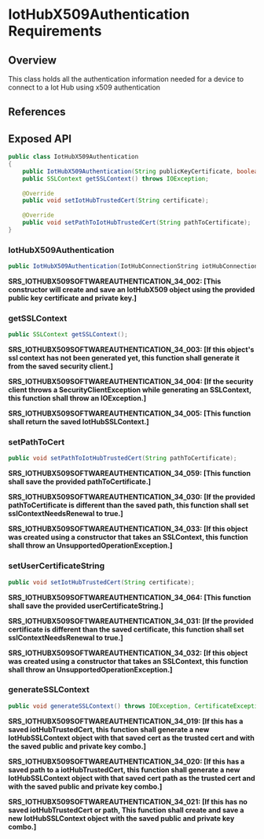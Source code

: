 # IotHubX509Authentication Requirements

## Overview

This class holds all the authentication information needed for a device to connect to a Iot Hub using x509 authentication

## References

## Exposed API

```java
public class IotHubX509Authentication
{
    public IotHubX509Authentication(String publicKeyCertificate, boolean isPathForPublic, String privateKey, boolean isPathForPrivate) throws IllegalArgumentException;
    public SSLContext getSSLContext() throws IOException;
    
    @Override
    public void setIotHubTrustedCert(String certificate);
        
    @Override
    public void setPathToIotHubTrustedCert(String pathToCertificate);
}
```

### IotHubX509Authentication
```java
public IotHubX509Authentication(IotHubConnectionString iotHubConnectionString, String publicKeyCertificate, boolean isPathForPublic, String privateKey, boolean isPathForPrivate);
```

**SRS_IOTHUBX509SOFTWAREAUTHENTICATION_34_002: [**This constructor will create and save an IotHubX509 object using the provided public key certificate and private key.**]**


### getSSLContext
```java
public SSLContext getSSLContext();
```

**SRS_IOTHUBX509SOFTWAREAUTHENTICATION_34_003: [**If this object's ssl context has not been generated yet, this function shall generate it from the saved security client.**]**

**SRS_IOTHUBX509SOFTWAREAUTHENTICATION_34_004: [**If the security client throws a SecurityClientException while generating an SSLContext, this function shall throw an IOException.**]**

**SRS_IOTHUBX509SOFTWAREAUTHENTICATION_34_005: [**This function shall return the saved IotHubSSLContext.**]**


### setPathToCert
```java
public void setPathToIotHubTrustedCert(String pathToCertificate);
```

**SRS_IOTHUBX509SOFTWAREAUTHENTICATION_34_059: [**This function shall save the provided pathToCertificate.**]**

**SRS_IOTHUBX509SOFTWAREAUTHENTICATION_34_030: [**If the provided pathToCertificate is different than the saved path, this function shall set sslContextNeedsRenewal to true.**]**

**SRS_IOTHUBX509SOFTWAREAUTHENTICATION_34_033: [**If this object was created using a constructor that takes an SSLContext, this function shall throw an UnsupportedOperationException.**]**


### setUserCertificateString
```java
public void setIotHubTrustedCert(String certificate);
```

**SRS_IOTHUBX509SOFTWAREAUTHENTICATION_34_064: [**This function shall save the provided userCertificateString.**]**

**SRS_IOTHUBX509SOFTWAREAUTHENTICATION_34_031: [**If the provided certificate is different than the saved certificate, this function shall set sslContextNeedsRenewal to true.**]**

**SRS_IOTHUBX509SOFTWAREAUTHENTICATION_34_032: [**If this object was created using a constructor that takes an SSLContext, this function shall throw an UnsupportedOperationException.**]**


### generateSSLContext
```java
public void generateSSLContext() throws IOException, CertificateException, NoSuchAlgorithmException, KeyStoreException, KeyManagementException, UnrecoverableKeyException;
```

**SRS_IOTHUBX509SOFTWAREAUTHENTICATION_34_019: [**If this has a saved iotHubTrustedCert, this function shall generate a new IotHubSSLContext object with that saved cert as the trusted cert and with the saved public and private key combo.**]**

**SRS_IOTHUBX509SOFTWAREAUTHENTICATION_34_020: [**If this has a saved path to a iotHubTrustedCert, this function shall generate a new IotHubSSLContext object with that saved cert path as the trusted cert and with the saved public and private key combo.**]**

**SRS_IOTHUBX509SOFTWAREAUTHENTICATION_34_021: [**If this has no saved iotHubTrustedCert or path, This function shall create and save a new IotHubSSLContext object with the saved public and private key combo.**]**

